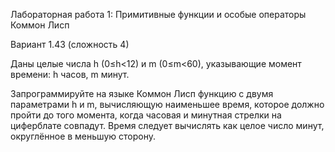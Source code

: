 Лабораторная работа 1: Примитивные функции и особые операторы Коммон Лисп

Вариант 1.43 (сложность 4)

Даны целые числа h (0≤h<12) и m (0≤m<60), указывающие момент времени: h часов, m минут.

Запрограммируйте на языке Коммон Лисп функцию с двумя параметрами h и m, вычисляющую наименьшее время, которое должно пройти до того момента, когда часовая и минутная стрелки на циферблате совпадут. Время следует вычислять как целое число минут, округлённое в меньшую сторону.
